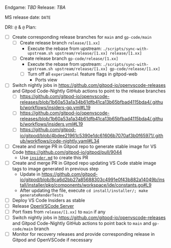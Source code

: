 Endgame: *TBD*
Release: *TBA*

MS release date: `DATE`

DRI: `@` & `@` 
Plan:

- [ ]  Create corresponding release branches for `main` and `gp-code/main`
    - [ ] Create release branch `release/[1.xx]`
    	- Execute the rebase from upstream: `./scripts/sync-with-upstream.sh upstream/release/[1.xx] release/[1.xx]`
    - [ ] Create release branch `gp-code/release/[1.xx]`
     	- Execute the rebase from upstream: `./scripts/sync-with-upstream.sh upstream/release/[1.xx] gp-code/release/[1.xx]`
        - [ ] Turn off all `experimental` feature flags in gitpod-web
          - Ports view
- [ ]  Switch nightly jobs in https://github.com/gitpod-io/openvscode-releases and Gitpod Code-Nightly GitHub actions to point to the release branches
	- [ ] https://github.com/gitpod-io/openvscode-releases/blob/1b60a53a1a34b61dfb41ca13b65bfbad4115bda4/.github/workflows/insiders-gp.yml#L19
    - [ ] https://github.com/gitpod-io/openvscode-releases/blob/1b60a53a1a34b61dfb41ca13b65bfbad4115bda4/.github/workflows/insiders.yml#L19
    - [ ] https://github.com/gitpod-io/gitpod/blob/4bdee21961c5390e1dc61606b7070af3b0f65971/.github/workflows/code-nightly.yaml#L34
- [ ]  Create and merge PR in Gitpod repo to generate stable image for VS Code https://github.com/gitpod-io/gitpod/pull/9044
    - Use [`insider.md`](insider.md) to create this PR
- [ ]  Create and merge PR in Gitpod repo updating VS Code stable image tags to image generated in previous step 
	- Update in https://github.com/gitpod-io/gitpod/blob/8ca6d2bb27a85688303c4991e0f43b882a14049b/install/installer/pkg/components/workspace/ide/constants.go#L9
	- After updating the file, execute `cd install/installer/; make generateRenderTests`
- [ ]  Deploy VS Code Insiders as stable
- [ ]  Release [OpenVSCode Server](https://github.com/gitpod-io/openvscode-server)
- [ ]  Port fixes from `release/[1.xx]` to `main` if any
- [ ]  Switch nightly jobs in https://github.com/gitpod-io/openvscode-releases and Gitpod Code-Nightly GitHub actions to point back to `main` and `gp-code/main` branch
- [ ]  Monitor for recovery releases and provide corresponding release in Gitpod and OpenVSCode if necessary
